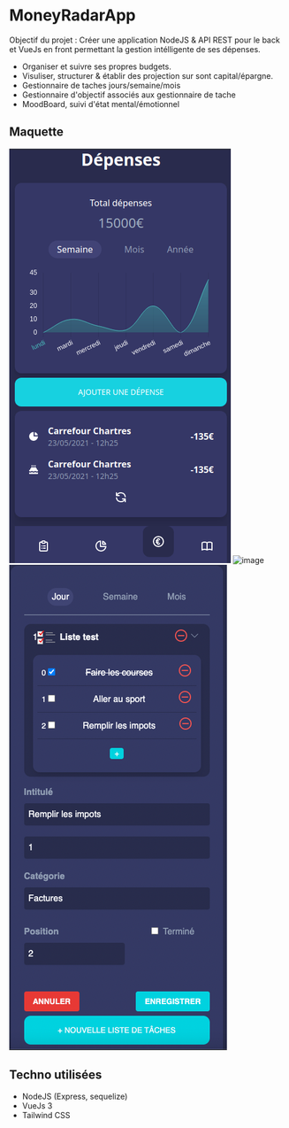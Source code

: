 # MoneyRadarApp
Objectif du projet :  Créer une application NodeJS & API REST pour le back et VueJs en front permettant la gestion intélligente de ses dépenses.
 + Organiser et suivre ses propres budgets.
 + Visuliser, structurer & établir des projection sur sont capital/épargne.
 + Gestionnaire de taches jours/semaine/mois
 + Gestionnaire d'objectif associés aux gestionnaire de tache
 + MoodBoard, suivi d'état mental/émotionnel

## Maquette

![Page: Gestion des dépenses](./screen_1.png)
![image](https://user-images.githubusercontent.com/4291551/162496784-23a002c0-bed3-447c-bf61-9e835598f138.png)
![Page: Gestion des dépenses](./screen_2.png)

## Techno utilisées

+ NodeJS (Express, sequelize)
+ VueJs 3
+ Tailwind CSS
